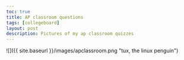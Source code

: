 ```yaml
---
toc: true
title: AP classroom questions
tags: [collegeboard]
layout: post
description: Pictures of my ap classroom quizzes
---
```


![]({{ site.baseurl }}/images/apclassroom.png "tux, the linux penguin")
